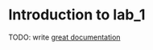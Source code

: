 # Introduction to lab_1

TODO: write [great documentation](http://jacobian.org/writing/what-to-write/)
